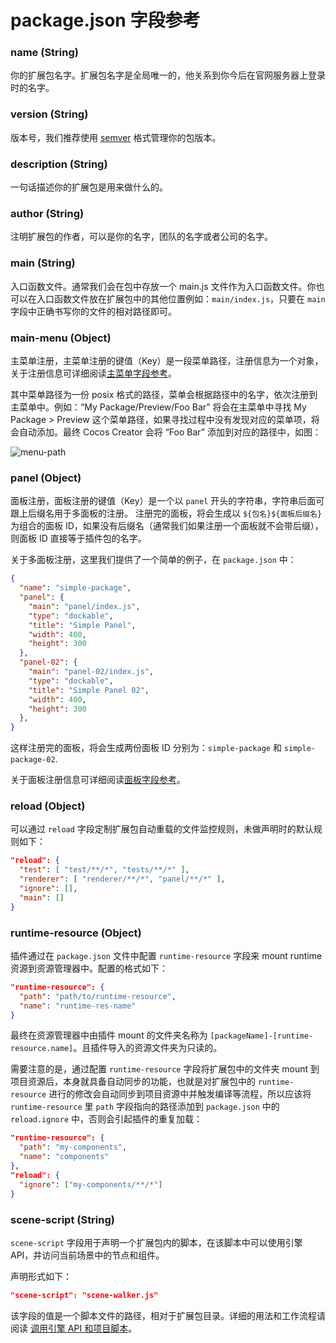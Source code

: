 # package.json 字段参考

### name (String)

你的扩展包名字。扩展包名字是全局唯一的，他关系到你今后在官网服务器上登录时的名字。

### version (String)

版本号，我们推荐使用 [semver](//semver.org/) 格式管理你的包版本。

### description (String)

一句话描述你的扩展包是用来做什么的。

### author (String)

注明扩展包的作者，可以是你的名字，团队的名字或者公司的名字。

### main (String)

入口函数文件。通常我们会在包中存放一个 main.js 文件作为入口函数文件。你也可以在入口函数文件放在扩展包中的其他位置例如：`main/index.js`，只要在 `main` 字段中正确书写你的文件的相对路径即可。

### main-menu (Object)

主菜单注册，主菜单注册的键值（Key）是一段菜单路径，注册信息为一个对象，关于注册信息可详细阅读[主菜单字段参考](main-menu-reference.md)。

其中菜单路径为一份 posix 格式的路径，菜单会根据路径中的名字，依次注册到主菜单中。例如：“My Package/Preview/Foo Bar” 将会在主菜单中寻找 My Package > Preview 这个菜单路径，如果寻找过程中没有发现对应的菜单项，将会自动添加。最终 Cocos Creator 会将 “Foo Bar” 添加到对应的路径中，如图：

![menu-path](../assets/menu-path.png)

### panel (Object)

面板注册，面板注册的键值（Key）是一个以 `panel` 开头的字符串，字符串后面可跟上后缀名用于多面板的注册。
注册完的面板，将会生成以 `${包名}${面板后缀名}` 为组合的面板 ID，如果没有后缀名（通常我们如果注册一个面板就不会带后缀），
则面板 ID 直接等于插件包的名字。

关于多面板注册，这里我们提供了一个简单的例子，在 `package.json` 中：

```json
{
  "name": "simple-package",
  "panel": {
    "main": "panel/index.js",
    "type": "dockable",
    "title": "Simple Panel",
    "width": 400,
    "height": 300
  },
  "panel-02": {
    "main": "panel-02/index.js",
    "type": "dockable",
    "title": "Simple Panel 02",
    "width": 400,
    "height": 300
  },
}
```

这样注册完的面板，将会生成两份面板 ID 分别为：`simple-package` 和 `simple-package-02`.

关于面板注册信息可详细阅读[面板字段参考](panel-json-reference.md)。

### reload (Object)

可以通过 `reload` 字段定制扩展包自动重载的文件监控规则，未做声明时的默认规则如下：

```json
"reload": {
  "test": [ "test/**/*", "tests/**/*" ],
  "renderer": [ "renderer/**/*", "panel/**/*" ],
  "ignore": [],
  "main": []
}
```

### runtime-resource (Object)

插件通过在 `package.json` 文件中配置 `runtime-resource` 字段来 mount runtime 资源到资源管理器中。配置的格式如下：

```json
"runtime-resource": {
  "path": "path/to/runtime-resource",
  "name": "runtime-res-name"
}
```

最终在资源管理器中由插件 mount 的文件夹名称为 `[packageName]-[runtime-resource.name]`。且插件导入的资源文件夹为只读的。

需要注意的是，通过配置 `runtime-resource` 字段将扩展包中的文件夹 mount 到项目资源后，本身就具备自动同步的功能，也就是对扩展包中的 `runtime-resource` 进行的修改会自动同步到项目资源中并触发编译等流程，所以应该将 `runtime-resource` 里 `path` 字段指向的路径添加到 `package.json` 中的 `reload.ignore` 中，否则会引起插件的重复加载：

```json
"runtime-resource": {
  "path": "my-components",
  "name": "components"
},
"reload": {
  "ignore": ["my-components/**/*"]
}
```

### scene-script (String)

`scene-script` 字段用于声明一个扩展包内的脚本，在该脚本中可以使用引擎 API，并访问当前场景中的节点和组件。

声明形式如下：

```json
"scene-script": "scene-walker.js"
```

该字段的值是一个脚本文件的路径，相对于扩展包目录。详细的用法和工作流程请阅读 [调用引擎 API 和项目脚本](../scene-script.md)。